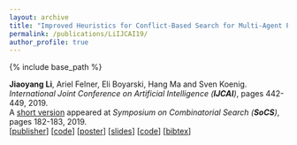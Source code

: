 ```yaml
---
layout: archive
title: "Improved Heuristics for Conflict-Based Search for Multi-Agent Path Finding"
permalink: /publications/LiIJCAI19/
author_profile: true
---
```


{% include base_path %}
 

**Jiaoyang Li**, Ariel Felner, Eli Boyarski, Hang Ma and Sven Koenig.  
<i>International Joint Conference on Artificial Intelligence (**IJCAI**)</i>, pages 442-449, 2019.     
A [short version](https://aaai.org/ocs/index.php/SOCS/SOCS19/paper/view/18378 "Download pdf") appeared at <i>Symposium on Combinatorial Search (**SoCS**)</i>, pages 182-183, 2019.       
[[publisher](https://www.ijcai.org/proceedings/2019/63)]
[[code](https://github.com/Jiaoyang-Li/CBSH2-RTC)]
[[poster](https://jiaoyang-li.github.io/files/posters/cbsh2-poster.pdf "Download poster")]
[[slides](https://jiaoyang-li.github.io/files/slides/cbsh2.pdf "Download slides")]
[[code](https://github.com/Jiaoyang-Li/CBSH2 "Source code")]
[<a href="javascript:void(0)" onclick="(function(target, id) { if ($('#' + id).css('display') == 'block') { $('#' + id).hide('fast'); $(target).text('bibtex') } else { $('#' + id).show('fast'); $(target).text('bibtex▲') } })(this, 'bibtex-LiIJCAI19');">bibtex</a>]
<div id="bibtex-LiIJCAI19" style="display:none">
<pre>@inproceedings{LiIJCAI19,
    author    = {Jiaoyang Li and Ariel Felner and Eli Boyarski and Hang Ma and Sven Koenig},
    title     = {Improved Heuristics for Multi-Agent Path Finding with Conflict-Based Search},
    booktitle = {Proceedings of the International Joint Conference on Artificial Intelligence (IJCAI)},
    pages     = {442--449},
    year      = {2019}
}
</pre></div>          
